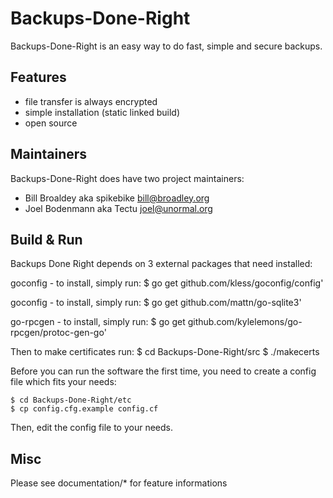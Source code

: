 # Backups-Done-Right

Backups-Done-Right is an easy way to do fast, simple and secure backups.


## Features

* file transfer is always encrypted
* simple installation (static linked build)
* open source


## Maintainers

Backups-Done-Right does have two project maintainers:

* Bill Broaldey   aka spikebike 	<bill@broadley.org>
* Joel Bodenmann  aka Tectu       <joel@unormal.org>


## Build & Run

Backups Done Right depends on 3 external packages that need installed:

goconfig - to install, simply run:
	$ go get github.com/kless/goconfig/config'

goconfig - to install, simply run:
	$ go get github.com/mattn/go-sqlite3'

go-rpcgen - to install, simply run:
	$ go get github.com/kylelemons/go-rpcgen/protoc-gen-go'

Then to make certificates run:
	$ cd Backups-Done-Right/src
	$ ./makecerts <your email address>

Before you can run the software the first time, you need to create
a config file which fits your needs:

	$ cd Backups-Done-Right/etc
	$ cp config.cfg.example config.cf

Then, edit the config file to your needs.


## Misc

Please see documentation/* for feature informations


